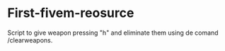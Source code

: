# First-fivem-reosurce
Script to give weapon pressing "h" and eliminate them using de comand /clearweapons.

